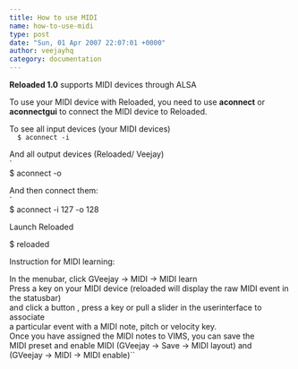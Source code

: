 ```yaml
---
title: How to use MIDI
name: how-to-use-midi
type: post
date: "Sun, 01 Apr 2007 22:07:01 +0000"
author: veejayhq
category: documentation
---
```

**Reloaded 1.0** supports MIDI devices through ALSA  

To use your MIDI device with Reloaded, you need to use **aconnect** or  
**aconnectgui** to connect the MIDI device to Reloaded.  

To see all input devices (your MIDI devices)  
`  
$ aconnect -i  
`  

And all output devices (Reloaded/ Veejay)  
`  
$ aconnect -o  


And then connect them:  
`  
$ aconnect -i 127 -o 128  


Launch Reloaded  

$ reloaded  


Instruction for MIDI learning:  

In the menubar, click GVeejay -> MIDI -> MIDI learn  
Press a key on your MIDI device (reloaded will display the raw MIDI event in the statusbar)  
and click a button , press a key or pull a slider in the userinterface to associate  
a particular event with a MIDI note, pitch or velocity key.  
Once you have assigned the MIDI notes to VIMS, you can save the  
MIDI preset and enable MIDI (GVeejay -> Save -> MIDI layout) and  
(GVeejay -> MIDI -> MIDI enable)``